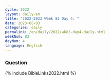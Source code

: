 ```yaml
---
cycle: 2022
layout: daily-en
title: "2022-2023 Week 83 Day 4: "
date: 2023-08-03
categories: daily
permalink: /en/daily/2022/wk83-day4-daily.html
weekNum: 83
dayNum: 4
language: English
---
```


### Question     

{% include BibleLinks2022.html %}
